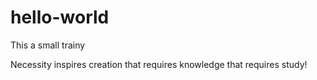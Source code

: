 # hello-world
This a small trainy

Necessity inspires creation that requires knowledge that requires study!
